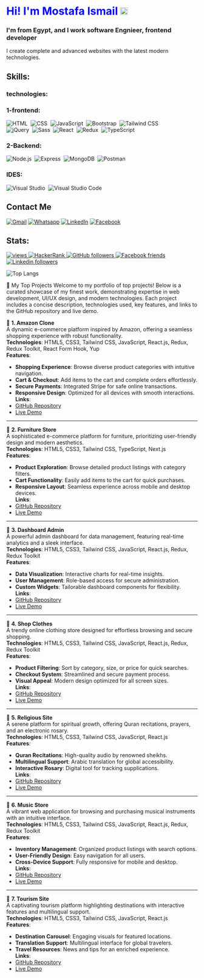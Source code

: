 <h1 align="left;" style="color:blue">
Hi! I'm Mostafa Ismail  <img src="https://media.giphy.com/media/hvRJCLFzcasrR4ia7z/giphy.gif" width="20">
</h1>

### I'm from Egypt, and I work software Engnieer, frontend developer
I create complete and advanced websites
with the latest modern technologies.
## Skills:
### technologies:
### 1-frontend:
![HTML](https://img.shields.io/badge/HTML-E34F26?style=for-the-badge&logo=html5&logoColor=white)&nbsp;
![CSS](https://img.shields.io/badge/CSS-1572B6?style=for-the-badge&logo=css3&logoColor=white)&nbsp;
![JavaScript](https://img.shields.io/badge/JavaScript-F7DF1E?style=for-the-badge&logo=javascript&logoColor=black)&nbsp;
![Bootstrap](https://img.shields.io/badge/Bootstrap-7952B3?style=for-the-badge&logo=bootstrap&logoColor=white)&nbsp;
![Tailwind CSS](https://img.shields.io/badge/Tailwind_CSS-06B6D4?style=for-the-badge&logo=tailwindcss&logoColor=white)&nbsp;<br>
![jQuery](https://img.shields.io/badge/jQuery-0769AD?style=for-the-badge&logo=jquery&logoColor=white)&nbsp;
![Sass](https://img.shields.io/badge/Sass-CC6699?style=for-the-badge&logo=sass&logoColor=white)&nbsp;
![React](https://img.shields.io/badge/React-61DAFB?style=for-the-badge&logo=react&logoColor=black)&nbsp;
![Redux](https://img.shields.io/badge/Redux-764ABC?style=for-the-badge&logo=redux&logoColor=white)&nbsp;
![TypeScript](https://img.shields.io/badge/TypeScript-3178C6?style=for-the-badge&logo=typescript&logoColor=white)&nbsp;
### 2-Backend:
![Node.js](https://img.shields.io/badge/Node.js-339933?style=for-the-badge&logo=nodedotjs&logoColor=white)&nbsp;
![Express](https://img.shields.io/badge/Express-000000?style=for-the-badge&logo=express&logoColor=white)&nbsp;
![MongoDB](https://img.shields.io/badge/MongoDB-47A248?style=for-the-badge&logo=mongodb&logoColor=white)&nbsp;
![Postman](https://img.shields.io/badge/Postman-FF6C37?style=for-the-badge&logo=postman&logoColor=white)&nbsp;
### IDES:
![Visual Studio](https://img.shields.io/badge/Visual_Studio-5C2D91?style=for-the-badge&logo=visualstudio&logoColor=white)&nbsp;
![Visual Studio Code](https://img.shields.io/badge/Visual%20Studio%20Code-0078d7.svg?style=for-the-badge&logo=visual-studio-code&logoColor=white)&nbsp;


##  Contact Me

<p align="left">
    <a href="asmaylmr117@gmail.com"><img img src="https://img.shields.io/badge/gmail-%23EA4335.svg?logo=gmail&logoColor=white" alt="Gmail"/></a>
    <a href="https://wa.me/+201066915691"><img src="https://img.shields.io/badge/whatsapp-%2325D366.svg?logo=whatsapp&logoColor=white" alt="Whatsapp"/></a>
    <a href="https://www.linkedin.com/in/mostafa-ismail-alanani-657228259/?lipi=urn%3Ali%3Apage%3Ad_flagship3_feed%3BsEHEwNQfQwaEwJnzMlv0Bw%3D%3D"><img src="https://img.shields.io/badge/linkedin-%230A66C2.svg?logo=linkedin&logoColor=white" alt="LinkedIn"/></a>
    <a href="https://www.facebook.com/mostafa.enani.71"><img src="https://img.shields.io/badge/facebook-%231877F2.svg?logo=facebook&logoColor=white" alt="Facebook"/></a>
</p>

## Stats:
<p align="center">
<p align="left">
  <a href="https://github.com/asmaylmr117">
    <img src="https://komarev.com/ghpvc/?username=aknafea01&color=0d1117" alt="views" />
  </a>
  <a href="https://www.hackerrank.com/profile/nafeaworks">
    <img alt="HackerRank" src="https://img.shields.io/badge/hackerrank-20+-green?color=0d1117&logo=hackerrank">
  </a>
  <a href="https://github.com/asmaylmr117?tab=followers">
    <img alt="GitHub followers" src="https://img.shields.io/github/followers/aknafea01?color=0d1117&logo=github">
  </a>
    <a href="https://www.facebook.com/mostafa.enani.71">
    <img alt="Facebook friends" src="https://img.shields.io/badge/friends-4.5K-blue?color=0d1117&logo=facebook">
  </a>
  <a href="https://www.linkedin.com/in/mostafa-ismail-alanani-657228259/?lipi=urn%3Ali%3Apage%3Ad_flagship3_feed%3BsEHEwNQfQwaEwJnzMlv0Bw%3D%3D">
    <img alt="Linkedin followers" src="https://img.shields.io/badge/followers-453-blue?color=0d1117&logo=linkedin">
  </a>

![Top Langs](https://github-readme-stats.vercel.app/api/top-langs/?username=asmaylmr117&layout=compact)
</p>
🚀 My Top Projects  
Welcome to my portfolio of top projects! Below is a curated showcase of my finest work, demonstrating expertise in web development, UI/UX design, and modern technologies. Each project includes a concise description, technologies used, key features, and links to the GitHub repository and live demo.

🔹 **1. Amazon Clone**  
A dynamic e-commerce platform inspired by Amazon, offering a seamless shopping experience with robust functionality.  
**Technologies**: HTML5, CSS3, Tailwind CSS, JavaScript, React.js, Redux, Redux Toolkit, React Form Hook, Yup  
**Features**:  
- **Shopping Experience**: Browse diverse product categories with intuitive navigation.  
- **Cart & Checkout**: Add items to the cart and complete orders effortlessly.  
- **Secure Payments**: Integrated Stripe for safe online transactions.  
- **Responsive Design**: Optimized for all devices with smooth interactions.  
**Links**:  
- [GitHub Repository](https://github.com/asmaylmr117/Amazon-clone)  
- [Live Demo](https://amazon-clone-theta-dun.vercel.app/)

---

🔹 **2. Furniture Store**  
A sophisticated e-commerce platform for furniture, prioritizing user-friendly design and modern aesthetics.  
**Technologies**: HTML5, CSS3, Tailwind CSS, TypeScript, Next.js  
**Features**:  
- **Product Exploration**: Browse detailed product listings with category filters.  
- **Cart Functionality**: Easily add items to the cart for quick purchases.  
- **Responsive Layout**: Seamless experience across mobile and desktop devices.  
**Links**:  
- [GitHub Repository](https://github.com/asmaylmr117/asmaylmr117-ecommerce-furniture-store-main)  
- [Live Demo](https://asmaylmr117-ecommerce-furniture-store-main.vercel.app/)

---

🔹 **3. Dashboard Admin**  
A powerful admin dashboard for data management, featuring real-time analytics and a sleek interface.  
**Technologies**: HTML5, CSS3, Tailwind CSS, JavaScript, React.js, Redux, Redux Toolkit  
**Features**:  
- **Data Visualization**: Interactive charts for real-time insights.  
- **User Management**: Role-based access for secure administration.  
- **Custom Widgets**: Tailorable dashboard components for flexibility.  
**Links**:  
- [GitHub Repository](https://github.com/asmaylmr117/Dashboard-Admin)  
- [Live Demo](https://dashboard-admin-wine.vercel.app/)

---

🔹 **4. Shop Clothes**  
A trendy online clothing store designed for effortless browsing and secure shopping.  
**Technologies**: HTML5, CSS3, Tailwind CSS, JavaScript, React.js, Redux, Redux Toolkit  
**Features**:  
- **Product Filtering**: Sort by category, size, or price for quick searches.  
- **Checkout System**: Streamlined and secure payment process.  
- **Visual Appeal**: Modern design optimized for all screen sizes.  
**Links**:  
- [GitHub Repository](https://github.com/asmaylmr117/Dashboard-Admin)  
- [Live Demo](https://dashboard-admin-wine.vercel.app/)

---

🔹 **5. Religious Site**  
A serene platform for spiritual growth, offering Quran recitations, prayers, and an electronic rosary.  
**Technologies**: HTML5, CSS3, Tailwind CSS, JavaScript, React.js  
**Features**:  
- **Quran Recitations**: High-quality audio by renowned sheikhs.  
- **Multilingual Support**: Arabic translation for global accessibility.  
- **Interactive Rosary**: Digital tool for tracking supplications.  
**Links**:  
- [GitHub Repository](https://github.com/asmaylmr117/GANA.)  
- [Live Demo](https://gana-2fau.vercel.app/)

---

🔹 **6. Music Store**  
A vibrant web application for browsing and purchasing musical instruments with an intuitive interface.  
**Technologies**: HTML5, CSS3, Tailwind CSS, JavaScript, React.js, Redux, Redux Toolkit  
**Features**:  
- **Inventory Management**: Organized product listings with search options.  
- **User-Friendly Design**: Easy navigation for all users.  
- **Cross-Device Support**: Fully responsive for mobile and desktop.  
**Links**:  
- [GitHub Repository](https://github.com/asmaylmr117/music-Store)  
- [Live Demo](https://music-store-rho.vercel.app/)

---

🔹 **7. Tourism Site**  
A captivating tourism platform highlighting destinations with interactive features and multilingual support.  
**Technologies**: HTML5, CSS3, Tailwind CSS, JavaScript, React.js  
**Features**:  
- **Destination Carousel**: Engaging visuals for featured locations.  
- **Translation Support**: Multilingual interface for global travelers.  
- **Travel Resources**: News and tips for an enriched experience.  
**Links**:  
- [GitHub Repository](https://github.com/asmaylmr117/tourism-site)  
- [Live Demo](https://tourism-site-six.vercel.app/)

